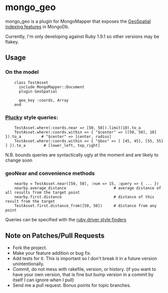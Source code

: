 # mongo_geo

mongo_geo is a plugin for MongoMapper that exposes the [GeoSpatial indexing features](http://www.mongodb.org/display/DOCS/Geospatial+Indexing) in MongoDb.

Currently, I'm only developing against Ruby 1.9.1 so other versions may be flakey.

## Usage
### On the model
		class TestAsset
		  include MongoMapper::Document
		  plugin GeoSpatial

		  geo_key :coords, Array
		end

### [Plucky](http://github.com/jnunemaker/plucky) style queries:
		TestAsset.where(:coords.near => [50, 50]).limit(10).to_a
		TestAsset.where(:coords.within => { "$center" => [[50, 50], 10] }).to_a			# "$center" => [center, radius]
		TestAsset.where(:coords.within => { "$box" => [ [45, 45], [55, 55] ] }).to_a		# [lower_left, top_right]

N.B. bounds queries are syntactically ugly at the moment and are likely to change soon

### geoNear and convenience methods
		nearby = TestAsset.near([50, 50], :num => 15, :query => { ... })
		nearby.average_distance						# average distance of all results from the target point
		nearby.first.distance						# distance of this result from the target
		TestAsset.first.distance_from([50, 50])		# distance from any point
Queries can be specified with the [ruby driver style finders](http://github.com/mongodb/mongo-ruby-driver/blob/master/examples/queries.rb)

## Note on Patches/Pull Requests
 
* Fork the project.
* Make your feature addition or bug fix.
* Add tests for it. This is important so I don't break it in a
  future version unintentionally.
* Commit, do not mess with rakefile, version, or history.
  (if you want to have your own version, that is fine but bump version in a commit by itself I can ignore when I pull)
* Send me a pull request. Bonus points for topic branches.
